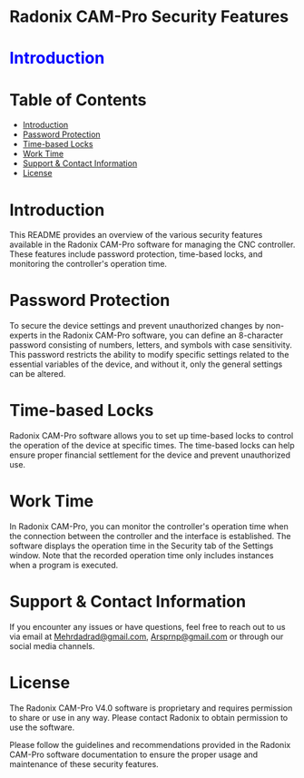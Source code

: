 # Radonix CAM-Pro Security Features
# <span style="color:blue">Introduction</span>

# Table of Contents

- [Introduction](#introduction)
- [Password Protection](#password-protection)
- [Time-based Locks](#time-based-locks)
- [Work Time](#work-time)
- [Support & Contact Information](#support--contact-information)
- [License](#license)

# Introduction

This README provides an overview of the various security features available in the Radonix CAM-Pro software for managing the CNC controller. These features include password protection, time-based locks, and monitoring the controller's operation time.

# Password Protection

To secure the device settings and prevent unauthorized changes by non-experts in the Radonix CAM-Pro software, you can define an 8-character password consisting of numbers, letters, and symbols with case sensitivity. This password restricts the ability to modify specific settings related to the essential variables of the device, and without it, only the general settings can be altered.

# Time-based Locks

Radonix CAM-Pro software allows you to set up time-based locks to control the operation of the device at specific times. The time-based locks can help ensure proper financial settlement for the device and prevent unauthorized use.

# Work Time

In Radonix CAM-Pro, you can monitor the controller's operation time when the connection between the controller and the interface is established. The software displays the operation time in the Security tab of the Settings window. Note that the recorded operation time only includes instances when a program is executed.

# Support & Contact Information

If you encounter any issues or have questions, feel free to reach out to us via email at Mehrdadrad@gmail.com, Arsprnp@gmail.com or through our social media channels.

# License

The Radonix CAM-Pro V4.0 software is proprietary and requires permission to share or use in any way. Please contact Radonix to obtain permission to use the software.

Please follow the guidelines and recommendations provided in the Radonix CAM-Pro software documentation to ensure the proper usage and maintenance of these security features.
